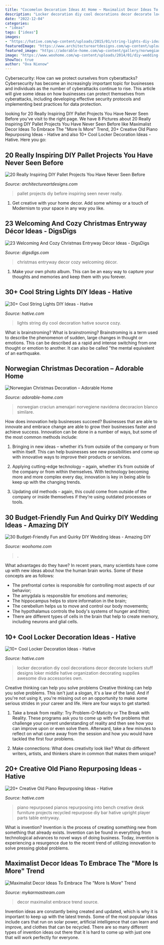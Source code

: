 ```yaml
---
title: "Cocomelon Decoration Ideas At Home ~ Maximalist Decor Ideas To Embrace The &quot;more Is More&quot; Trend"
description: "Locker decoration diy cool decorations decor decorate lockers stuff designs loker middle hative organization decorating supplies awesome diva accessories own"
date: "2022-12-04"
categories:
- "ideas"
tags: ["ideas"]
images:
- "https://hative.com/wp-content/uploads/2015/01/string-lights-diy-ideas/27-string-lights-diy-ideas.jpg"
featuredImage: "https://www.architectureartdesigns.com/wp-content/uploads/2016/03/2-63.jpg"
featured_image: "https://adorable-home.com/wp-content/gallery/norwegian-christmas-decoration/norwegian-christmas-decoration-16.jpg"
image: "https://www.woohome.com/wp-content/uploads/2014/01/diy-wedding-ideas-10.jpg"
ShowToc: true
author: "Ova Nienow"
---
```



Cybersecurity: How can we protect ourselves from cyberattacks?
Cybersecurity has become an increasingly important topic for businesses and individuals as the number of cyberattacks continue to rise. This article will give some ideas on how businesses can protect themselves from cyberattacks, including developing effective security protocols and implementing best practices for data protection.

	

		
looking for 20 Really Inspiring DIY Pallet Projects You Have Never Seen Before you've visit to the right page. We have 8 Pictures about 20 Really Inspiring DIY Pallet Projects You Have Never Seen Before like Maximalist Decor Ideas To Embrace The &quot;More Is More&quot; Trend, 20+ Creative Old Piano Repurposing Ideas - Hative and also 10+ Cool Locker Decoration Ideas - Hative. Here you go:
		
    
## 20 Really Inspiring DIY Pallet Projects You Have Never Seen Before

<img loading=lazy src="https://www.architectureartdesigns.com/wp-content/uploads/2016/03/2-63.jpg" onerror="this.onerror=null;this.src='https://tse3.mm.bing.net/th?id=OIP.uHtefiEliy9lykaeOb8fHAHaNd&amp;pid=15.1';" alt="20 Really Inspiring DIY Pallet Projects You Have Never Seen Before">

_Source: architectureartdesigns.com_

>pallet projects diy before inspiring seen never really. 

	

1. Get creative with your home decor. Add some whimsy or a touch of Modernism to your space in any way you like. 

    
## 23 Welcoming And Cozy Christmas Entryway Décor Ideas - DigsDigs

<img loading=lazy src="https://www.digsdigs.com/photos/welcoming-and-cozy-christmas-entryway-decor-ideas-2-554x738.jpg" onerror="this.onerror=null;this.src='https://tse2.mm.bing.net/th?id=OIP.E36mKMpe1R-8RhbwxGozKAHaJ3&amp;pid=15.1';" alt="23 Welcoming And Cozy Christmas Entryway Décor Ideas - DigsDigs">

_Source: digsdigs.com_

>christmas entryway decor cozy welcoming décor. 

	

1. Make your own photo album. This can be an easy way to capture your thoughts and memories and keep them with you forever.

    
## 30+ Cool String Lights DIY Ideas - Hative

<img loading=lazy src="https://hative.com/wp-content/uploads/2015/01/string-lights-diy-ideas/27-string-lights-diy-ideas.jpg" onerror="this.onerror=null;this.src='https://tse1.mm.bing.net/th?id=OIP.oaoiOre59uFKUhHaYEqeIgHaJ5&amp;pid=15.1';" alt="30+ Cool String Lights DIY Ideas - Hative">

_Source: hative.com_

>lights string diy cool decoration hative source cozy. 

	

What is brainstroming?
What is brainstroming? Brainstroming is a term used to describe the phenomenon of sudden, large changes in thought or emotions. This can be described as a rapid and intense switching from one thought or emotion to another. It can also be called "the mental equivalent of an earthquake.

    
## Norwegian Christmas Decoration – Adorable Home

<img loading=lazy src="https://adorable-home.com/wp-content/gallery/norwegian-christmas-decoration/norwegian-christmas-decoration-16.jpg" onerror="this.onerror=null;this.src='https://tse2.mm.bing.net/th?id=OIP.g27V1iqb7OGZyASOmEGd2wHaK_&amp;pid=15.1';" alt="Norwegian Christmas Decoration – Adorable Home">

_Source: adorable-home.com_

>norwegian craciun amenajari norvegiene navidena decoracion blanco similare. 

	

How does innovation help businesses succeed?
Businesses that are able to innovate and embrace change are able to grow their businesses faster and achieve success. Innovation can be done in a number of ways, but some of the most common methods include:
1. Bringing in new ideas – whether it’s from outside of the company or from within itself. This can help businesses see new possibilities and come up with innovative ways to improve their products or services.

2. Applying cutting-edge technology – again, whether it’s from outside of the company or from within themselves. With technology becoming more and more complex every day, innovation is key in being able to keep up with the changing trends.

3. Updating old methods – again, this could come from outside of the company or inside themselves if they’re using outdated processes or tools.

    
## 30 Budget-Friendly Fun And Quirky DIY Wedding Ideas - Amazing DIY

<img loading=lazy src="https://www.woohome.com/wp-content/uploads/2014/01/diy-wedding-ideas-10.jpg" onerror="this.onerror=null;this.src='https://tse1.mm.bing.net/th?id=OIP.3Beek2sbjcFI8XWQJtt-MAHaLH&amp;pid=15.1';" alt="30 Budget-Friendly Fun and Quirky DIY Wedding Ideas - Amazing DIY">

_Source: woohome.com_

>. 

	

What advantages do they have?
In recent years, many scientists have come up with new ideas about how the human brain works. Some of these concepts are as follows: 
- The prefrontal cortex is responsible for controlling most aspects of our behavior; 
- The amygdala is responsible for emotions and memories; 
- The hippocampus helps to store information in the brain; 
- The cerebellum helps us to move and control our body movements; 
- The hypothalamus controls the body's systems of hunger and thirst; 
- There are different types of cells in the brain that help to create memory, including neurons and glial cells.

    
## 10+ Cool Locker Decoration Ideas - Hative

<img loading=lazy src="https://hative.com/wp-content/uploads/2014/05/locker-decoration/2-locker-decor-for-girl.jpg" onerror="this.onerror=null;this.src='https://tse4.mm.bing.net/th?id=OIP.y81IGgNRDhvNE99_2COy3gHaNg&amp;pid=15.1';" alt="10+ Cool Locker Decoration Ideas - Hative">

_Source: hative.com_

>locker decoration diy cool decorations decor decorate lockers stuff designs loker middle hative organization decorating supplies awesome diva accessories own. 

	

Creative thinking can help you solve problems
Creative thinking can help you solve problems. This isn't just a slogan, it's a law of the land. And if you're not using it, you're missing out on an opportunity to make some serious strides in your career and life. Here are four ways to get started: 
1. Take a break from reality: Try Problem-O-Maticity or The Break with Reality. These programs ask you to come up with five problems that challenge your current understanding of reality and then see how you can improve upon or even solve them. Afterward, take a few minutes to reflect on what came away from the session and how you would have tackled the first four problems. 

2. Make connections: What does creativity look like? What do different writers, artists, and thinkers share in common that makes them unique?

    
## 20+ Creative Old Piano Repurposing Ideas - Hative

<img loading=lazy src="https://hative.com/wp-content/uploads/2015/03/piano-repurposing-ideas/7-creative-old-piano-repurposing-ideas.jpg" onerror="this.onerror=null;this.src='https://tse2.mm.bing.net/th?id=OIP.liKZGfLkYBSjOalMvw8GbAHaJ4&amp;pid=15.1';" alt="20+ Creative Old Piano Repurposing Ideas - Hative">

_Source: hative.com_

>piano repurposed pianos repurposing into bench creative desk furniture projects recycled repurpose diy bar hative upright player parts table entryway. 

	

What is invention?
Invention is the process of creating something new from something that already exists. Invention can be found in everything from technological advances to novel ways of doing business. Today, invention is experiencing a resurgence due to the recent trend of utilizing innovation to solve pressing global problems.

    
## Maximalist Decor Ideas To Embrace The &quot;More Is More&quot; Trend

<img loading=lazy src="https://mykarmastream.com/wp-content/uploads/2017/08/maximalist-decor-2.jpg" onerror="this.onerror=null;this.src='https://tse3.mm.bing.net/th?id=OIP.Jk8K-iHHKUWucJiboYA-rgHaLH&amp;pid=15.1';" alt="Maximalist Decor Ideas To Embrace The &quot;More Is More&quot; Trend">

_Source: mykarmastream.com_

>decor maximalist embrace trend source. 

	

Invention ideas are constantly being created and updated, which is why it is important to keep up with the latest trends. Some of the most popular ideas include cars that run on solar power, artificial intelligence that can learn and improve, and clothes that can be recycled. There are so many different types of invention ideas out there that it is hard to come up with just one that will work perfectly for everyone.

